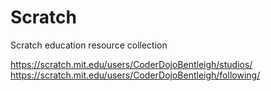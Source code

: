 # Scratch
Scratch education resource collection

https://scratch.mit.edu/users/CoderDojoBentleigh/studios/
https://scratch.mit.edu/users/CoderDojoBentleigh/following/

